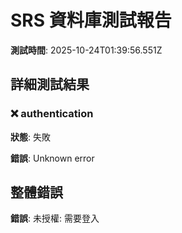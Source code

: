 # SRS 資料庫測試報告

**測試時間**: 2025-10-24T01:39:56.551Z

## 詳細測試結果

### ❌ authentication

**狀態**: 失敗

**錯誤**: Unknown error

## 整體錯誤

**錯誤**: 未授權: 需要登入
